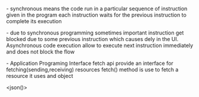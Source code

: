 <!--NOTES-->

<Synchronous> - synchronous means the code run in a particular sequence of instruction given in the program
each instruction waits for the previous instruction to complete its execution

<Asynchronous> - due to synchronous programming sometimes important instruction get blocked due to some previous instruction
which causes dely in the UI.
Asynchronous code execution allow to execute next instruction immediately and does not block the flow

<API> - Application Programing Interface
fetch api provide an interface for fetching(sending,receiving) resources
fetch() method is use to fetch a resource
it uses <request> and <response> object

<AJAX> 

<JSON>

<json()>